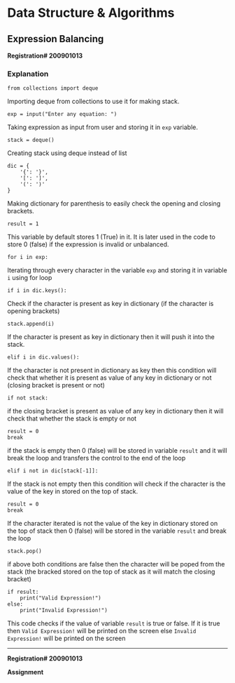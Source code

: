 # Data Structure & Algorithms
## Expression Balancing
**Registration# 200901013**
### Explanation
```
from collections import deque
```
Importing deque from collections to use it for making stack.

```
exp = input("Enter any equation: ")
```
Taking expression as input from user and storing it in `exp` variable.

```
stack = deque()
```
Creating stack using deque instead of list

```
dic = {
    '{': '}',
    '[': ']',
    '(': ')'
}
```
Making dictionary for parenthesis to easily check the opening and closing brackets.

```
result = 1
```
This variable by default stores 1 (True) in it. It is later used in the code to store 0 (false) if the expression is invalid or unbalanced.

```
for i in exp:
```
Iterating through every character in the variable `exp` and storing it in variable `i` using for loop

```
if i in dic.keys():
```
Check if the character is present as key in dictionary (if the character is opening brackets)

```
stack.append(i)
```
If the character is present as key in dictionary then it will push it into the stack.

```
elif i in dic.values():
```
If the character is not present in dictionary as key then this condition will check that whether it is present as value of any key in dictionary or not (closing bracket is present or not)

```
if not stack:
```
if the closing bracket is present as value of any key in dictionary then it will check that whether the stack is empty or not

```
result = 0
break
```
if the stack is empty then 0 (false) will be stored in variable `result` and it will break the loop and transfers the control to the end of the loop

```
elif i not in dic[stack[-1]]:
```
If the stack is not empty then this condition will check if the character is the value of the key in stored on the top of stack.

```
result = 0
break
```
If the character iterated is not the value of the key in dictionary stored on the top of stack then 0 (false) will be stored in the variable `result` and break the loop

```
stack.pop()
```
if above both conditions are false then the character will be poped from the stack (the bracked stored on the top of stack as it will match the closing bracket)

```
if result:
    print("Valid Expression!")
else:
    print("Invalid Expression!")
```
This code checks if the value of variable `result` is true or false. If it is true then `Valid Expression!` will be printed on the screen else `Invalid Expression!` will be printed on the screen

---

**Registration# 200901013**

**Assignment**
